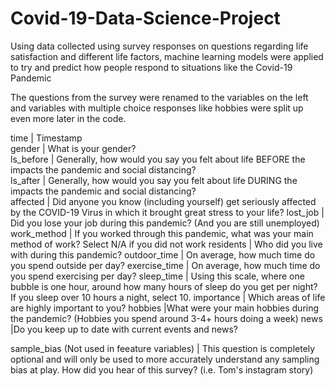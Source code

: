 # Covid-19-Data-Science-Project
Using data collected using survey responses on questions regarding life satisfaction and different life factors, machine learning models were applied to try and predict how people respond to situations like the Covid-19 Pandemic

The questions from the survey were renamed to the variables on the left and variables with multiple choice responses like hobbies were split up even more later in the code. 

time           | Timestamp\
gender         | What is your gender?\
ls_before      | Generally, how would you say you felt about life BEFORE the impacts the pandemic and social distancing?\
ls_after       | Generally, how would you say you felt about life DURING the impacts the pandemic and social distancing?\
affected       | Did anyone you know (including yourself) get seriously affected by the COVID-19 Virus in which it brought great stress to your life?
lost_job       | Did you lose your job during this pandemic? (And you are still unemployed)
work_method    | If you worked through this pandemic, what was your main method of work? Select N/A if you did not work
residents      | Who did you live with during this pandemic?
outdoor_time   | On average, how much time do you spend outside per day?
exercise_time  | On average, how much time do you spend exercising per day?
sleep_time     | Using this scale, where one bubble is one hour, around how many hours of sleep do you get per night? If you sleep over 10 hours a night, select 10.
importance     | Which areas of life are highly important to you?
hobbies        |What were your main hobbies during the pandemic? (Hobbies you spend around 3-4+ hours doing a week)
news           |Do you keep up to date with current events and news?

sample_bias   (Not used in feeature variables) |  This question is completely optional and will only be used to more accurately understand any sampling bias at play. How did you hear of this survey? (i.e. Tom's instagram story)

